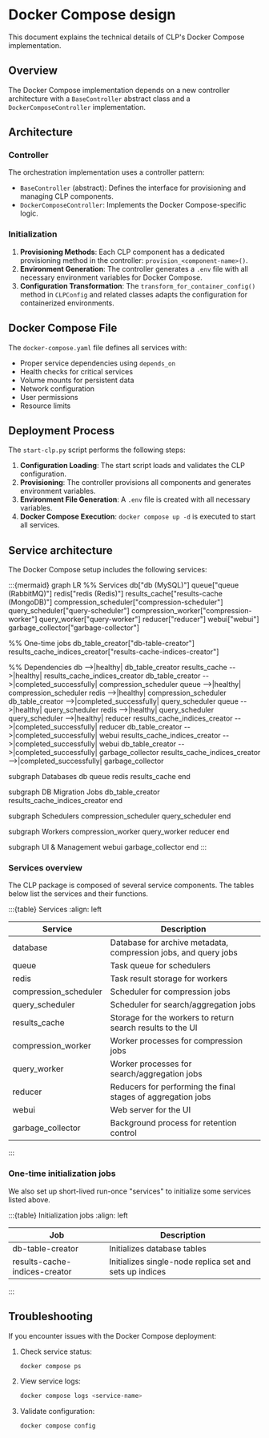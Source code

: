 # Docker Compose design

This document explains the technical details of CLP's Docker Compose implementation.

## Overview

The Docker Compose implementation depends on a new controller architecture with a `BaseController` 
abstract class and a `DockerComposeController` implementation.

## Architecture

### Controller

The orchestration implementation uses a controller pattern:

* `BaseController` (abstract): Defines the interface for provisioning and managing CLP components.
* `DockerComposeController`: Implements the Docker Compose-specific logic.

### Initialization

1. **Provisioning Methods**: Each CLP component has a dedicated provisioning method in the 
   controller: `provision_<component-name>()`.
2. **Environment Generation**: The controller generates a `.env` file with all necessary environment 
   variables for Docker Compose.
3. **Configuration Transformation**: The `transform_for_container_config()` method in `CLPConfig`
   and related classes adapts the configuration for containerized environments.

## Docker Compose File

The `docker-compose.yaml` file defines all services with:

* Proper service dependencies using `depends_on`
* Health checks for critical services
* Volume mounts for persistent data
* Network configuration
* User permissions
* Resource limits

## Deployment Process

The `start-clp.py` script performs the following steps:

1. **Configuration Loading**: The start script loads and validates the CLP configuration.
2. **Provisioning**: The controller provisions all components and generates environment variables.
3. **Environment File Generation**: A `.env` file is created with all necessary variables.
4. **Docker Compose Execution**: `docker compose up -d` is executed to start all services.

## Service architecture

The Docker Compose setup includes the following services:

:::{mermaid}
graph LR
  %% Services
  db["db (MySQL)"]
  queue["queue (RabbitMQ)"]
  redis["redis (Redis)"]
  results_cache["results-cache (MongoDB)"]
  compression_scheduler["compression-scheduler"]
  query_scheduler["query-scheduler"]
  compression_worker["compression-worker"]
  query_worker["query-worker"]
  reducer["reducer"]
  webui["webui"]
  garbage_collector["garbage-collector"]

  %% One-time jobs
  db_table_creator["db-table-creator"]
  results_cache_indices_creator["results-cache-indices-creator"]

  %% Dependencies
  db -->|healthy| db_table_creator
  results_cache -->|healthy| results_cache_indices_creator
  db_table_creator -->|completed_successfully| compression_scheduler
  queue -->|healthy| compression_scheduler
  redis -->|healthy| compression_scheduler
  db_table_creator -->|completed_successfully| query_scheduler
  queue -->|healthy| query_scheduler
  redis -->|healthy| query_scheduler
  query_scheduler -->|healthy| reducer
  results_cache_indices_creator -->|completed_successfully| reducer
  db_table_creator -->|completed_successfully| webui
  results_cache_indices_creator -->|completed_successfully| webui
  db_table_creator -->|completed_successfully| garbage_collector
  results_cache_indices_creator -->|completed_successfully| garbage_collector

  subgraph Databases
    db
    queue
    redis
    results_cache
  end

  subgraph DB Migration Jobs
    db_table_creator
    results_cache_indices_creator
  end

  subgraph Schedulers
    compression_scheduler
    query_scheduler
  end

  subgraph Workers
    compression_worker
    query_worker
    reducer
  end

  subgraph UI & Management
    webui
    garbage_collector
  end
:::

### Services overview

The CLP package is composed of several service components. The tables below list the services and their functions.

:::{table} Services
:align: left

| Service               | Description                                                     |
|-----------------------|-----------------------------------------------------------------|
| database              | Database for archive metadata, compression jobs, and query jobs |
| queue                 | Task queue for schedulers                                       |
| redis                 | Task result storage for workers                                 |
| compression_scheduler | Scheduler for compression jobs                                  |
| query_scheduler       | Scheduler for search/aggregation jobs                           |
| results_cache         | Storage for the workers to return search results to the UI      |
| compression_worker    | Worker processes for compression jobs                           |
| query_worker          | Worker processes for search/aggregation jobs                    |
| reducer               | Reducers for performing the final stages of aggregation jobs    |
| webui                 | Web server for the UI                                           |
| garbage_collector     | Background process for retention control                        |
:::

### One-time initialization jobs

We also set up short-lived run-once "services" to initialize some services listed above.

:::{table} Initialization jobs
:align: left

| Job                           | Description                                             |
|-------------------------------|---------------------------------------------------------|
| db-table-creator              | Initializes database tables                             |
| results-cache-indices-creator | Initializes single-node replica set and sets up indices |
:::

## Troubleshooting

If you encounter issues with the Docker Compose deployment:

1. Check service status:
   ```bash
   docker compose ps
   ```

2. View service logs:
   ```bash
   docker compose logs <service-name>
   ```

3. Validate configuration:
   ```bash
   docker compose config
   ```
